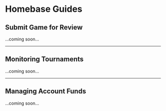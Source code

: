 # Homebase Guides

## Submit Game for Review

...coming soon...

---

## Monitoring Tournaments

...coming soon...

---

## Managing Account Funds

...coming soon...

